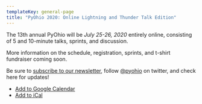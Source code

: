 ```yaml
---
templateKey: general-page
title: "PyOhio 2020: Online Lightning and Thunder Talk Edition"
---
```


The 13th annual PyOhio will be _July 25-26, 2020_ entirely online, consisting of 5 and 10-minute talks, sprints, and discussion.

More information on the schedule, registration, sprints, and t-shirt fundraiser coming soon.

Be sure to [subscribe to our newsletter](https://pyohio.us3.list-manage.com/subscribe?u=8c9245b985e483ce2777296fb&id=ebb557184f), follow [@pyohio](https://twitter.com/PyOhio) on twitter, and check here for updates!

- [Add to Google Calendar](https://calendar.google.com/calendar/embed?src=pyohio.org_49vct65s5nnbtr6jlqhbdgm3ns%40group.calendar.google.com&ctz=America%2FNew_York)
- [Add to iCal](https://calendar.google.com/calendar/ical/pyohio.org_49vct65s5nnbtr6jlqhbdgm3ns%40group.calendar.google.com/public/basic.ics)
